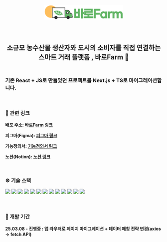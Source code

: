 <br>
<div align='center'> <img src='./public/images/BaroFarmLogo_long.png' width=50%> </div>
<br>

## <br> <div align='center'> 소규모 농수산물 생산자와 도시의 소비자를 직접 연결하는 스마트 거래 플랫폼 , 바로Farm 🌱 </div> <br>

### 기존 React + JS로 만들었던 프로젝트를 Next.js + TS로 마이그레이션합니다.

<br>

### 🔗 관련 링크

<b> 배포 주소: [바로Farm 링크](https://barofarm.netlify.app/)</b>

<b> 피그마(Figma): [피그마 링크](<https://www.figma.com/design/ThTdy4bAI2dDMxaRcDPFAW/4%EB%94%B8%EB%9D%BC---%EB%B0%94%EB%A1%9C%ED%8C%9C(Farm)?node-id=0-1&p=f&t=O2YRQAev0xPoQLzn-0>)</b>

<b> 기능정의서: [기능정의서 링크](https://docs.google.com/spreadsheets/d/12brCwjbi5Jx5qKoXahrMsqFkfG7VHe_1B374fup5QQg/edit?gid=0#gid=0)</b>

<b> 노션(Notion): [노션 링크](https://www.notion.so/4-4-3275fa56674041069f61c44806d2d11e?pvs=4)</b>

<br>

### ⚙️ 기술 스택

<div>
  <img src="https://img.shields.io/badge/nextjs-000000?style=for-the-badge&logo=nextdotjs&logoColor=white">
  <img src="https://img.shields.io/badge/typescript-3178C6?style=for-the-badge&logo=typescript&logoColor=white">
  <img src="https://img.shields.io/badge/html5-E34F26?style=for-the-badge&logo=html5&logoColor=white">
  <img src="https://img.shields.io/badge/tailwindcss-06B6D4?style=for-the-badge&logo=tailwindcss&logoColor=white">
  <img src="https://img.shields.io/badge/javascript-F7DF1E?style=for-the-badge&logo=javascript&logoColor=black">
  <img src="https://img.shields.io/badge/react-61DAFB?style=for-the-badge&logo=react&logoColor=white">
  <img src="https://img.shields.io/badge/reacthookform-EC5990?style=for-the-badge&logo=reacthookform&logoColor=white">
  <img src="https://img.shields.io/badge/tanstack query-FF4154?style=for-the-badge&logo=reactquery&logoColor=white">
  <img src="https://img.shields.io/badge/zustand-00B899?style=for-the-badge&logo=&logoColor=white">
  <img src="https://img.shields.io/badge/vercel-000000?style=for-the-badge&logo=vercel&logoColor=white">
  <img src="https://img.shields.io/badge/git-F05032?style=for-the-badge&logo=git&logoColor=white">
  <img src="https://img.shields.io/badge/github-181717?style=for-the-badge&logo=github&logoColor=white">
  <img src="https://img.shields.io/badge/figma-666666?style=for-the-badge&logo=figma&logoColor=white">
</div>
<br>
<br>


### 📆 개발 기간

<b>25.03.08 - 진행중 : 앱 라우터로 페이지 마이그레이션 + 데이터 페칭 전략 변경(axios -> fetch API)</b>
